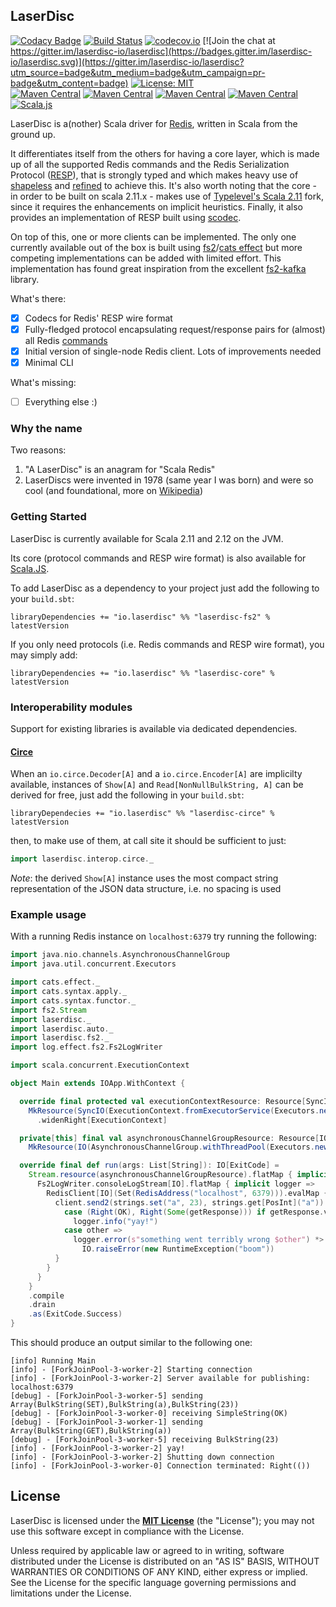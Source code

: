 ## LaserDisc

[![Codacy Badge](https://api.codacy.com/project/badge/Grade/d548a2d7facc4e42b422940dbf5c8382)](https://app.codacy.com/app/barambani/laserdisc?utm_source=github.com&utm_medium=referral&utm_content=laserdisc-io/laserdisc&utm_campaign=Badge_Grade_Dashboard)
[![Build Status](https://travis-ci.org/laserdisc-io/laserdisc.svg?branch=master)](https://travis-ci.org/laserdisc-io/laserdisc)
[![codecov.io](https://codecov.io/github/laserdisc-io/laserdisc/coverage.svg?branch=master)](https://codecov.io/github/laserdisc-io/laserdisc?branch=master)
[![Join the chat at https://gitter.im/laserdisc-io/laserdisc](https://badges.gitter.im/laserdisc-io/laserdisc.svg)](https://gitter.im/laserdisc-io/laserdisc?utm_source=badge&utm_medium=badge&utm_campaign=pr-badge&utm_content=badge)
[![License: MIT](https://img.shields.io/badge/License-MIT-yellow.svg)](https://opensource.org/licenses/MIT)
<br>
[![Maven Central](https://img.shields.io/maven-central/v/io.laserdisc/laserdisc-core_2.12.svg?label=laserdisc-core&colorB=orange)](https://index.scala-lang.org/laserdisc-io/laserdisc/laserdisc-core)
[![Maven Central](https://img.shields.io/maven-central/v/io.laserdisc/laserdisc-core_2.12.svg?label=laserdisc-core-docs&colorB=orange)](https://javadoc.io/doc/io.laserdisc/laserdisc-core_2.12)
[![Maven Central](https://img.shields.io/maven-central/v/io.laserdisc/laserdisc-fs2_2.12.svg?label=laserdisc-fs2&colorB=blue)](https://index.scala-lang.org/laserdisc-io/laserdisc/laserdisc-fs2)
[![Maven Central](https://img.shields.io/maven-central/v/io.laserdisc/laserdisc-core_2.12.svg?label=laserdisc-fs2-docs&colorB=blue)](https://javadoc.io/doc/io.laserdisc/laserdisc-fs2_2.12)
[![Scala.js](http://scala-js.org/assets/badges/scalajs-0.6.17.svg)](http://scala-js.org)

LaserDisc is a(nother) Scala driver for [Redis](https://redis.io/), written in Scala from the ground up.

It differentiates itself from the others for having a core layer, which is made up of all the supported Redis commands
and the Redis Serialization Protocol ([RESP](https://redis.io/topics/protocol)), that is strongly typed and which makes
heavy use of [shapeless](https://github.com/milessabin/shapeless) and [refined](https://github.com/fthomas/refined) to
achieve this. It's also worth noting that the core - in order to be built on scala 2.11.x - makes use of
[Typelevel's Scala 2.11](https://typelevel.org/scala) fork, since it requires the enhancements on implicit heuristics. Finally, it also provides an implementation of RESP built using
[scodec](http://scodec.org/).

On top of this, one or more clients can be implemented. The only one currently available out of the box is built using
[fs2](https://functional-streams-for-scala.github.io/fs2/)/[cats effect](https://typelevel.org/cats-effect/) but
more competing implementations can be added with limited effort. This implementation has found great inspiration from
the excellent [fs2-kafka](https://github.com/Spinoco/fs2-kafka/) library.

What's there:
- [x] Codecs for Redis' RESP wire format
- [x] Fully-fledged protocol encapsulating request/response pairs for (almost) all Redis [commands](https://redis.io/commands)
- [x] Initial version of single-node Redis client. Lots of improvements needed
- [x] Minimal CLI

What's missing:
- [ ] Everything else :)

### Why the name

Two reasons:
1. "A LaserDisc" is an anagram for "Scala Redis"
2. LaserDiscs were invented in 1978 (same year I was born) and were so cool (and foundational, more on [Wikipedia](https://en.wikipedia.org/wiki/LaserDisc))

### Getting Started

LaserDisc is currently available for Scala 2.11 and 2.12 on the JVM.

Its core (protocol commands and RESP wire format) is also available for [Scala.JS](http://www.scala-js.org/).

To add LaserDisc as a dependency to your project just add the following to your `build.sbt`:
```
libraryDependencies += "io.laserdisc" %% "laserdisc-fs2" % latestVersion
```

If you only need protocols (i.e. Redis commands and RESP wire format), you may simply add:
```
libraryDependencies += "io.laserdisc" %% "laserdisc-core" % latestVersion
```

### Interoperability modules

Support for existing libraries is available via dedicated dependencies.

#### [Circe](https://circe.github.io/circe/)

When an `io.circe.Decoder[A]` and a `io.circe.Encoder[A]` are implicilty available,
instances of `Show[A]` and `Read[NonNullBulkString, A]` can be derived for free,
just add the following in your `build.sbt`:

```
libraryDependecies += "io.laserdisc" %% "laserdisc-circe" % latestVersion 
```

then, to make use of them, at call site it should be sufficient to just:

```scala
import laserdisc.interop.circe._
```

*Note*: the derived `Show[A]` instance uses the most compact string representation
of the JSON data structure, i.e. no spacing is used

### Example usage
With a running Redis instance on `localhost:6379` try running the following:
```scala
import java.nio.channels.AsynchronousChannelGroup
import java.util.concurrent.Executors

import cats.effect._
import cats.syntax.apply._
import cats.syntax.functor._
import fs2.Stream
import laserdisc._
import laserdisc.auto._
import laserdisc.fs2._
import log.effect.fs2.Fs2LogWriter

import scala.concurrent.ExecutionContext

object Main extends IOApp.WithContext {

  override final protected val executionContextResource: Resource[SyncIO, ExecutionContext] =
    MkResource(SyncIO(ExecutionContext.fromExecutorService(Executors.newWorkStealingPool())))
      .widenRight[ExecutionContext]

  private[this] final val asynchronousChannelGroupResource: Resource[IO, AsynchronousChannelGroup] =
    MkResource(IO(AsynchronousChannelGroup.withThreadPool(Executors.newFixedThreadPool(2))))

  override final def run(args: List[String]): IO[ExitCode] =
    Stream.resource(asynchronousChannelGroupResource).flatMap { implicit acg =>
      Fs2LogWriter.consoleLogStream[IO].flatMap { implicit logger =>
        RedisClient[IO](Set(RedisAddress("localhost", 6379))).evalMap { client =>
          client.send2(strings.set("a", 23), strings.get[PosInt]("a")).flatMap {
            case (Right(OK), Right(Some(getResponse))) if getResponse.value == 23 =>
              logger.info("yay!")
            case other =>
              logger.error(s"something went terribly wrong $other") *>
                IO.raiseError(new RuntimeException("boom"))
          }
        }
      }
    }
    .compile
    .drain
    .as(ExitCode.Success)
}
```

This should produce an output similar to the following one:
```
[info] Running Main
[info] - [ForkJoinPool-3-worker-2] Starting connection
[info] - [ForkJoinPool-3-worker-2] Server available for publishing: localhost:6379
[debug] - [ForkJoinPool-3-worker-5] sending Array(BulkString(SET),BulkString(a),BulkString(23))
[debug] - [ForkJoinPool-3-worker-0] receiving SimpleString(OK)
[debug] - [ForkJoinPool-3-worker-1] sending Array(BulkString(GET),BulkString(a))
[debug] - [ForkJoinPool-3-worker-5] receiving BulkString(23)
[info] - [ForkJoinPool-3-worker-2] yay!
[info] - [ForkJoinPool-3-worker-2] Shutting down connection
[info] - [ForkJoinPool-3-worker-0] Connection terminated: Right(())
```

## License

LaserDisc is licensed under the **[MIT License](LICENSE)** (the "License"); you may not use this software except in
compliance with the License.

Unless required by applicable law or agreed to in writing, software distributed under the License is distributed on an
"AS IS" BASIS, WITHOUT WARRANTIES OR CONDITIONS OF ANY KIND, either express or implied.
See the License for the specific language governing permissions and limitations under the License.
